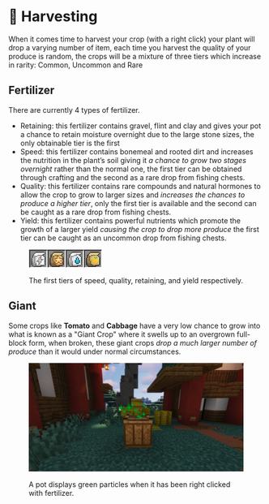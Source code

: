 # 🥬 Harvesting

When it comes time to harvest your crop (with a right click) your plant will drop a varying number of item, each time you harvest the quality of your produce is random, the crops will be a mixture of three tiers which increase in rarity: Common, Uncommon and Rare



## Fertilizer

There are currently 4 types of fertilizer.

* Retaining: this fertilizer contains gravel, flint and clay and gives your pot a chance to retain moisture overnight due to the large stone sizes, the only obtainable tier is the first
* Speed: this fertilizer contains bonemeal and rooted dirt and increases the nutrition in the plant’s soil giving it _a chance to grow two stages overnight_ rather than the normal one, the first tier can be obtained through crafting and the second as a rare drop from fishing chests.
* Quality: this fertilizer contains rare compounds and natural hormones to allow the crop to grow to larger sizes and _increases the chances to produce a higher tier_, only the first tier is available and the second can be caught as a rare drop from fishing chests.
* Yield: this fertilizer contains powerful nutrients which promote the growth of a larger yield _causing the crop to drop more produce_ the first tier can be caught as an uncommon drop from fishing chests.

<figure><img src="../.gitbook/assets/image (4).png" alt=""><figcaption><p>The first tiers of speed, quality, retaining, and yield respectively.</p></figcaption></figure>

## Giant

Some crops like **Tomato** and **Cabbage** have a very low chance to grow into what is known as a "Giant Crop" where it swells up to an overgrown full-block form, when broken, these giant crops _drop a much larger number of produce_ than it would under normal circumstances.



<figure><img src="../.gitbook/assets/image (6).png" alt=""><figcaption><p>A pot displays green particles when it has been right clicked with fertilizer.</p></figcaption></figure>
